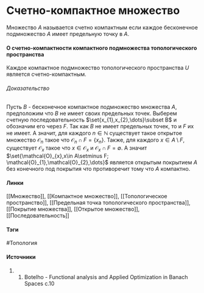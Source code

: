 # Счетно-компактное множество
Множество $A$ называется счетно компактным если каждое бесконечное подмножество $A$ имеет предельную точку в $A$.

#### О счетно-компактности компактного подмножества топологического пространства
Каждое компактное подмножество топологического пространства $U$ является счетно-компактным.
###### Доказательство
Пусть $B$ - бесконечное компактное подмножество множества $A$, предположим что $B$ не имеет своих предельных точек.
Выберем счетную последовательность $\set{x_{1},x_{2},\dots}\subset B$ и обозначим его через $F$. Так как $B$ не имеет предельных точек, то и $F$ их не имеет. А значит, для каждого $n\in\mathbb{N}$ существует такое открытое множество $\mathcal{O}_{n}$ такое что $\mathcal{O}_{n}\cap F=\{x_{n}\}$. Также, для каждого $x\in A\setminus F$, существует $\mathcal{O}_{x}$ такое что $x\in\mathcal{O}_{x}$ и $\mathcal{O}_{x}\cap F=\emptyset$. А значит $\set{\mathcal{O}_{x},x\in A\setminus F; \mathcal{O}_{1},\mathcal{O}_{2},\dots}$ является открытым покрытием $A$ без конечного под покрытия что противоречит тому что $A$ компактно.
#### Линки
 [[Множество]],
 [[Компактное множество]],
 [[Топологическое пространство]],
 [[Предельная точка топологического пространства]],
 [[Покрытие множества]],
 [[Открытое множество]],
 [[Последовательность]]
#### Тэги
 #Топология 
#### Источники
1. 1.  Botelho - Functional analysis and Applied Optimization in Banach Spaces с.10